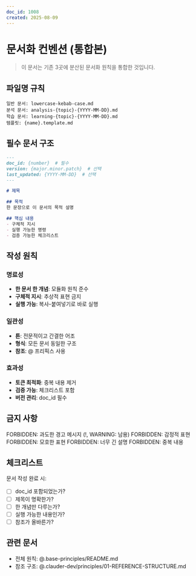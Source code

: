 ```yaml
---
doc_id: 1008
created: 2025-08-09
---
```


# 문서화 컨벤션 (통합본)

> 이 문서는 기존 3곳에 분산된 문서화 원칙을 통합한 것입니다.

## 파일명 규칙

```
일반 문서: lowercase-kebab-case.md
분석 문서: analysis-{topic}-{YYYY-MM-DD}.md
학습 문서: learning-{topic}-{YYYY-MM-DD}.md
템플릿: {name}.template.md
```

## 필수 문서 구조

```markdown
---
doc_id: {number}  # 필수
version: {major.minor.patch}  # 선택
last_updated: {YYYY-MM-DD}  # 선택
---

# 제목

## 목적
한 문장으로 이 문서의 목적 설명

## 핵심 내용
- 구체적 지시
- 실행 가능한 명령
- 검증 가능한 체크리스트
```

## 작성 원칙

### 명료성
- **한 문서 한 개념**: 모듈화 원칙 준수
- **구체적 지시**: 추상적 표현 금지
- **실행 가능**: 복사-붙여넣기로 바로 실행

### 일관성
- **톤**: 전문적이고 간결한 어조
- **형식**: 모든 문서 동일한 구조
- **참조**: @ 프리픽스 사용

### 효과성
- **토큰 최적화**: 중복 내용 제거
- **검증 가능**: 체크리스트 포함
- **버전 관리**: doc_id 필수

## 금지 사항

FORBIDDEN: 과도한 경고 메시지 (!, WARNING: 남용)
FORBIDDEN: 감정적 표현
FORBIDDEN: 모호한 표현
FORBIDDEN: 너무 긴 설명
FORBIDDEN: 중복 내용

## 체크리스트

문서 작성 완료 시:
- [ ] doc_id 포함되었는가?
- [ ] 제목이 명확한가?
- [ ] 한 개념만 다루는가?
- [ ] 실행 가능한 내용인가?
- [ ] 참조가 올바른가?

## 관련 문서
- 전체 원칙: @.base-principles/README.md
- 참조 구조: @.clauder-dev/principles/01-REFERENCE-STRUCTURE.md
